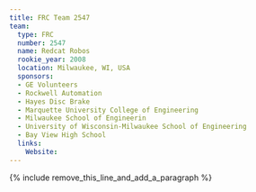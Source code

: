 ```yaml
---
title: FRC Team 2547
team:
  type: FRC
  number: 2547
  name: Redcat Robos
  rookie_year: 2008
  location: Milwaukee, WI, USA
  sponsors:
  - GE Volunteers
  - Rockwell Automation
  - Hayes Disc Brake
  - Marquette University College of Engineering
  - Milwaukee School of Engineerin
  - University of Wisconsin-Milwaukee School of Engineering
  - Bay View High School
  links:
    Website:
---
```


{% include remove_this_line_and_add_a_paragraph %}